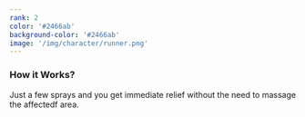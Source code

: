 ```yaml
---
rank: 2
color: '#2466ab'
background-color: '#2466ab'
image: '/img/character/runner.png'
---
```


<h3>How it Works?</h3>
<p>Just a few sprays and you get immediate relief without the need to massage the affectedf area.</p>